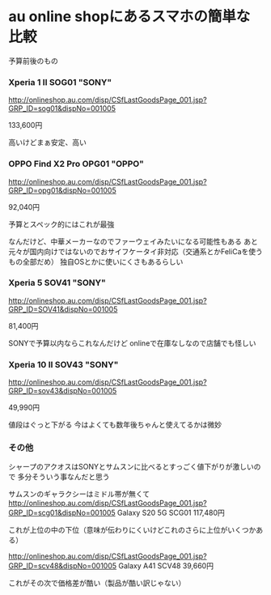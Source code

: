 au online shopにあるスマホの簡単な比較
==========
予算前後のもの

### Xperia 1 II SOG01 "SONY"
<http://onlineshop.au.com/disp/CSfLastGoodsPage_001.jsp?GRP_ID=sog01&dispNo=001005>


133,600円

高いけどまぁ安定、高い


### OPPO Find X2 Pro OPG01 "OPPO"
<http://onlineshop.au.com/disp/CSfLastGoodsPage_001.jsp?GRP_ID=opg01&dispNo=001005>


92,040円

予算とスペック的にはこれが最強

なんだけど、中華メーカーなのでファーウェイみたいになる可能性もある
あと元々が国内向けではないのでおサイフケータイ非対応（交通系とかFeliCaを使うもの全部だめ）
独自OSとかに使いにくさもあるらしい



### Xperia 5 SOV41 "SONY"
<http://onlineshop.au.com/disp/CSfLastGoodsPage_001.jsp?GRP_ID=SOV41&dispNo=001005>


81,400円

SONYで予算以内ならこれなんだけど
onlineで在庫なしなので店舗でも怪しい


### Xperia 10 II SOV43 "SONY"
<http://onlineshop.au.com/disp/CSfLastGoodsPage_001.jsp?GRP_ID=sov43&dispNo=001005>


49,990円

値段はぐっと下がる
今はよくても数年後ちゃんと使えてるかは微妙


### その他
シャープのアクオスはSONYとサムスンに比べるとすっごく値下がりが激しいので
多分そういう事なんだと思う

サムスンのギャラクシーはミドル帯が無くて
<http://onlineshop.au.com/disp/CSfLastGoodsPage_001.jsp?GRP_ID=scg01&dispNo=001005>
Galaxy S20 5G SCG01
117,480円

これが上位の中の下位（意味が伝わりにくいけどこれのさらに上位がいくつかある）


<http://onlineshop.au.com/disp/CSfLastGoodsPage_001.jsp?GRP_ID=scv48&dispNo=001005>
Galaxy A41 SCV48
39,660円

これがその次で価格差が酷い（製品が酷い訳じゃない）
